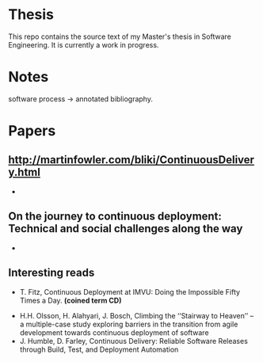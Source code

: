 # Thesis
This repo contains the source text of my Master's thesis in Software Engineering. It is currently a work in progress.

# Notes

software process -> annotated bibliography.

# Papers

## http://martinfowler.com/bliki/ContinuousDelivery.html
 -

## On the journey to continuous deployment: Technical and social challenges along the way

 -


## Interesting reads

 * T. Fitz, Continuous Deployment at IMVU: Doing the Impossible Fifty Times a
Day. **(coined term CD)**

 -  H.H. Olsson, H. Alahyari, J. Bosch, Climbing the ‘‘Stairway to Heaven’’ – a multiple-case study exploring barriers in the transition from agile development towards continuous deployment of software
 - J. Humble, D. Farley, Continuous Delivery: Reliable Software Releases through
Build, Test, and Deployment Automation
